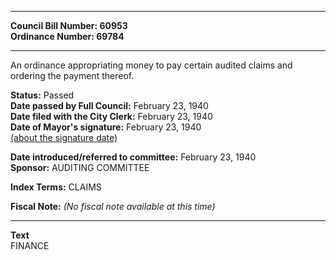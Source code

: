 * * * * *  
  
**Council Bill Number: [](#h0)[](#h2)60953**   
**Ordinance Number: 69784**  
  
* * * * *  
  
An ordinance appropriating money to pay certain audited claims and ordering the payment thereof.  
  
**Status:** Passed   
**Date passed by Full Council:** February 23, 1940   
**Date filed with the City Clerk:** February 23, 1940   
**Date of Mayor's signature:** February 23, 1940   
[(about the signature date)](/~public/approvaldate.htm)   
  
  
**Date introduced/referred to committee:** February 23, 1940   
**Sponsor:** AUDITING COMMITTEE   
  
**Index Terms:** CLAIMS  
  
**Fiscal Note:** *(No fiscal note available at this time)*  
  
* * * * *  
  
**Text**  
    FINANCE  
